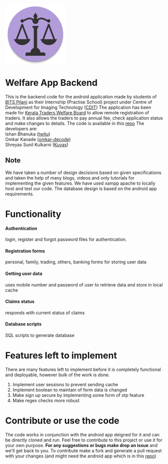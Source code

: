 ![welfare app logo](https://github.com/Kuyas/Welfare/blob/master/app/src/main/res/mipmap-xxxhdpi/ic_launcher_round.png?raw=true) 
# Welfare App Backend
This is the backend code for the android application made by students of [BITS Pilani](http://www.bits-pilani.ac.in/) as their Internship (Practise School) project under Centre of Development for Imaging Technology ([CDIT](http://cdit.org)) 
The application has been made for [Kerala Traders Welfare Board](https://kerala.gov.in/welfare-fund-boards) to allow remote registration of traders. It also allows the traders to pay annual fee, check application status and make changes to details. The code is available in this [repo](https://github.com/Kuyas/Welfare)
The developers are:  
Ishan Bhanuka ([twitu](https://github.com/twitu))  
Omkar Kanade ([omkar-decode](https://github.com/omkar-decode))  
Shreyas Sunil Kulkarni ([Kuyas](https://github.com/Kuyas))

## Note
We have taken a number of design decisions based on given specifications and taken the help of many blogs, videos and only tutorials for implementing the given features. We have used xampp apache to locally host and test our code. The database design is based on the android app requirements.

# Functionality
#### Authentication
login, register and forgot password files for authentication. 
#### Registration forms
personal, family, trading, others, banking forms for storing user data
#### Getting user data
uses mobile number and password of user to retrieve data and store in local cache
#### Claims status
responds with current status of claims
#### Database scripts
SQL scripts to generate database

# Features left to implement
There are many features left to implement before it is completely functional and deployable, however bulk of the work is done.
1. Implement user sessions to prevent sending cache
2. Implement boolean to maintain of form data is changed
3. Make sign up secure by implementing some form of otp feature
4. Make regex checks more robust

# Contribute or use the code
The code works in conjunction with the android app deigned for it and can be directly cloned and run. Feel free to contribute to this project or use it for your own purpose. **For any suggestions or bugs make drop an issue** and we'll get back to you. To contribute make a fork and generate a pull request with your changes (and might need the android app which is in this [repo](https://github.com/Kuyas/Welfare))

